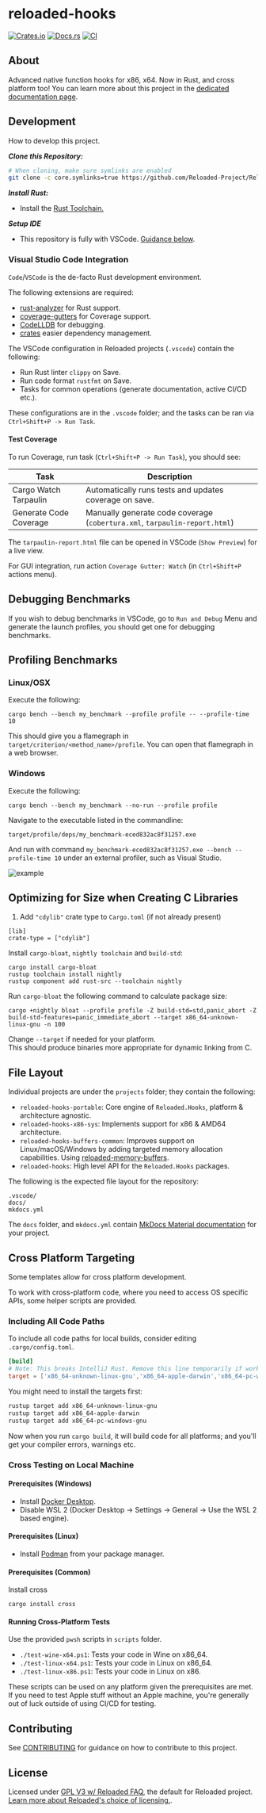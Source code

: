 # reloaded-hooks

[![Crates.io](https://img.shields.io/crates/v/reloaded-hooks.svg)](https://crates.io/crates/reloaded-hooks)
[![Docs.rs](https://docs.rs/reloaded-hooks/badge.svg)](https://docs.rs/reloaded-hooks)
[![CI](https://github.com/Reloaded-Project/Reloaded.Hooks-rs/workflows/CI/badge.svg)](https://github.com/Reloaded-Project/Reloaded.Hooks-rs/actions)

## About

Advanced native function hooks for x86, x64. Now in Rust, and cross platform too!
You can learn more about this project in the [dedicated documentation page][docs].

## Development

How to develop this project.

***Clone this Repository:***
```bash
# When cloning, make sure symlinks are enabled
git clone -c core.symlinks=true https://github.com/Reloaded-Project/Reloaded.Hooks-rs.git
```

***Install Rust:***
- Install the [Rust Toolchain.][rust-toolchain]  

***Setup IDE***
- This repository is fully with VSCode. [Guidance below](#visual-studio-code-integration).

### Visual Studio Code Integration

`Code`/`VSCode` is the de-facto Rust development environment.  

The following extensions are required:  
- [rust-analyzer][rust-analyzer] for Rust support.  
- [coverage-gutters][coverage-gutters] for Coverage support.  
- [CodeLLDB][codelldb] for debugging.  
- [crates](https://marketplace.visualstudio.com/items?itemName=serayuzgur.crates) easier dependency management.  

The VSCode configuration in Reloaded projects (`.vscode`) contain the following:  
- Run Rust linter `clippy` on Save.  
- Run code format `rustfmt` on Save.  
- Tasks for common operations (generate documentation, active CI/CD etc.).  

These configurations are in the `.vscode` folder; and the tasks can be ran via `Ctrl+Shift+P -> Run Task`.  

#### Test Coverage

To run Coverage, run task (`Ctrl+Shift+P -> Run Task`), you should see: 

| Task                   | Description                                                                |
| ---------------------- | -------------------------------------------------------------------------- |
| Cargo Watch Tarpaulin  | Automatically runs tests and updates coverage on save.                     |
| Generate Code Coverage | Manually generate code coverage (`cobertura.xml`, `tarpaulin-report.html`) |

The `tarpaulin-report.html` file can be opened in VSCode (`Show Preview`) for a live view.

For GUI integration, run action `Coverage Gutter: Watch` (in `Ctrl+Shift+P` actions menu).

## Debugging Benchmarks

If you wish to debug benchmarks in VSCode, go to `Run and Debug` Menu and generate the launch 
profiles, you should get one for debugging benchmarks.

## Profiling Benchmarks

### Linux/OSX

Execute the following:

```
cargo bench --bench my_benchmark --profile profile -- --profile-time 10
```

This should give you a flamegraph in `target/criterion/<method_name>/profile`. You can open that flamegraph in a web browser.

### Windows

Execute the following:

```
cargo bench --bench my_benchmark --no-run --profile profile
```

Navigate to the executable listed in the commandline:

```
target/profile/deps/my_benchmark-eced832ac8f31257.exe
```

And run with command `my_benchmark-eced832ac8f31257.exe --bench --profile-time 10` under an external profiler, such as Visual Studio.  

![example](./assets/profile_example.png)

## Optimizing for Size when Creating C Libraries

1. Add `"cdylib"` crate type to `Cargo.toml` (if not already present)

```
[lib]
crate-type = ["cdylib"]
```

Install `cargo-bloat`, `nightly toolchain` and `build-std`:

```
cargo install cargo-bloat
rustup toolchain install nightly
rustup component add rust-src --toolchain nightly
```

Run `cargo-bloat` the following command to calculate package size:

```
cargo +nightly bloat --profile profile -Z build-std=std,panic_abort -Z build-std-features=panic_immediate_abort --target x86_64-unknown-linux-gnu -n 100
```

Change `--target` if needed for your platform.  
This should produce binaries more appropriate for dynamic linking from C.  

## File Layout

Individual projects are under the `projects` folder; they contain the following:  

- `reloaded-hooks-portable`: Core engine of `Reloaded.Hooks`, platform & architecture agnostic.  
- `reloaded-hooks-x86-sys`: Implements support for x86 & AMD64 architecture.  
- `reloaded-hooks-buffers-common`: Improves support on Linux/macOS/Windows by adding targeted memory allocation capabilities. Using [reloaded-memory-buffers][reloaded-memory-buffers].  
- `reloaded-hooks`: High level API for the `Reloaded.Hooks` packages.  

The following is the expected file layout for the repository:

```
.vscode/
docs/
mkdocs.yml
```

The `docs` folder, and `mkdocs.yml` contain [MkDocs Material documentation][mkdocs-material] for your project.  

## Cross Platform Targeting

Some templates allow for cross platform development.  

To work with cross-platform code, where you need to access OS specific APIs, some helper scripts are provided.  

### Including All Code Paths

To include all code paths for local builds, consider editing `.cargo/config.toml`.

```toml
[build]
# Note: This breaks IntelliJ Rust. Remove this line temporarily if working from that IDE.
target = ['x86_64-unknown-linux-gnu','x86_64-apple-darwin','x86_64-pc-windows-gnu']
```

You might need to install the targets first:

```bash
rustup target add x86_64-unknown-linux-gnu
rustup target add x86_64-apple-darwin
rustup target add x86_64-pc-windows-gnu
```

Now when you run `cargo build`, it will build code for all platforms; and you'll get your compiler errors, warnings etc.

### Cross Testing on Local Machine

#### Prerequisites (Windows)

- Install [Docker Desktop](https://www.docker.com/products/docker-desktop/).  
- Disable WSL 2 (Docker Desktop -> Settings -> General -> Use the WSL 2 based engine).  

#### Prerequisites (Linux)

- Install [Podman](https://podman.io) from your package manager.  

#### Prerequisites (Common)

Install cross

```
cargo install cross
```

#### Running Cross-Platform Tests

Use the provided `pwsh` scripts in `scripts` folder.

- `./test-wine-x64.ps1`: Tests your code in Wine on x86_64.  
- `./test-linux-x64.ps1`: Tests your code in Linux on x86_64.  
- `./test-linux-x86.ps1`: Tests your code in Linux on x86.  

These scripts can be used on any platform given the prerequisites are met.  
If you need to test Apple stuff without an Apple machine, you're generally out of luck outside of using CI/CD for testing.  

## Contributing

See [CONTRIBUTING](CONTRIBUTING.MD) for guidance on how to contribute to this project.  

## License

Licensed under [GPL V3 w/ Reloaded FAQ](./LICENSE), the default for Reloaded project.  
[Learn more about Reloaded's choice of licensing.][reloaded-license].  

[codecov]: https://about.codecov.io/
[codelldb]: https://marketplace.visualstudio.com/items?itemName=vadimcn.vscode-lldb
[coverage-gutters]: https://marketplace.visualstudio.com/items?itemName=ryanluker.vscode-coverage-gutters 
[crates-io-key]: https://crates.io/settings/tokens
[docs]: https://reloaded-project.github.io/Reloaded.Hooks-rs
[mkdocs-material]: https://squidfunk.github.io/mkdocs-material/
[reloaded-license]: https://reloaded-project.github.io/Reloaded.MkDocsMaterial.Themes.R2/Pages/license/
[reloaded-memory-buffers]: https://crates.io/crates/reloaded_memory_buffers
[rust-analyzer]: https://marketplace.visualstudio.com/items?itemName=rust-lang.rust-analyzer
[rust-toolchain]: https://www.rust-lang.org/tools/install

